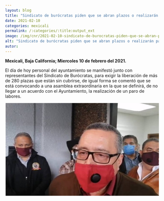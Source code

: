 ```yaml
---
layout: blog
title: "Sindicato de burócratas piden que se abran plazos o realizarán paro"
date: 2021-02-10
categories: mexicali
permalink: /:categories/:title:output_ext
image: /img/cnr/2021-02-10-sindicato-de-burocratas-piden-que-se-abran-plazos.jpg
alt: "Sindicato de burócratas piden que se abran plazos o realizarán paro"
autor:
---
```


**Mexicali, Baja California; Miercoles 10 de febrero del 2021.** 

 El día de hoy personal del ayuntamiento se manifestó junto con representantes del Sindicato de Burócratas, para exigir la liberación de más de 280 plazas que están sin cubrirse, de igual forma se comentó que se está convocando a una asamblea extraordinaria en la que se definirá, de no llegar a un acuerdo con el Ayuntamiento, la realización de un paro de labores.

<div id="carouselExampleSlidesOnly" class="carousel slide" data-ride="carousel">
  <div class="carousel-inner">
    <div class="carousel-item active">
       <img class="d-block w-100" src="/img/cnr/2021-02-10-sindicato-de-burocratas-piden-que-se-abran-plazos.jpg" loading="lazy"  alt="Sindicato de burócratas piden que se abran plazos o realizarán paro">
    </div>
  </div>
</div>